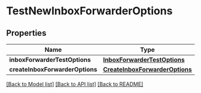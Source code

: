 # TestNewInboxForwarderOptions

## Properties
Name | Type | Description | Notes
------------ | ------------- | ------------- | -------------
**inboxForwarderTestOptions** | [**InboxForwarderTestOptions**](InboxForwarderTestOptions) |  | [optional] 
**createInboxForwarderOptions** | [**CreateInboxForwarderOptions**](CreateInboxForwarderOptions) |  | [optional] 

[[Back to Model list]](../README#documentation-for-models) [[Back to API list]](../README#documentation-for-api-endpoints) [[Back to README]](../README)


